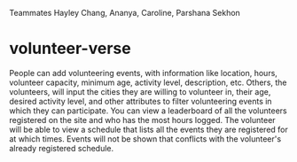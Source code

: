Teammates
Hayley Chang, Ananya, Caroline, Parshana Sekhon

# volunteer-verse

People can add volunteering events, with information like location, hours, volunteer capacity, minimum age, activity level, description, etc. Others, the volunteers, will input the cities they are willing to volunteer in, their age, desired activity level, and other attributes to filter volunteering events in which they can participate. You can view a leaderboard of all the volunteers registered on the site and who has the most hours logged. The volunteer will be able to view a schedule that lists all the events they are registered for at which times. Events will not be shown that conflicts with the volunteer's already registered schedule. 
